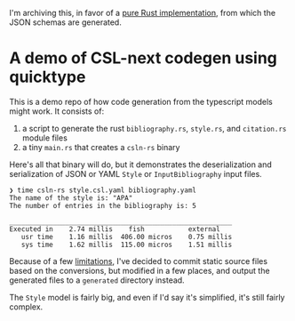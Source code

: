 I'm archiving this, in favor of a [pure Rust implementation](https://github.com/bdarcus/csln), from which the JSON schemas are generated.

# A demo of CSL-next codegen using quicktype

This is a demo repo of how code generation from the typescript models might work. It consists of:

1. a script to generate the rust `bibliography.rs`, `style.rs`, and `citation.rs` module files
2. a tiny `main.rs` that creates a `csln-rs` binary

Here's all that binary will do, but it demonstrates the deserialization and serialization of JSON or YAML `Style` or `InputBibliography` input files.

```console
❯ time csln-rs style.csl.yaml bibliography.yaml
The name of the style is: "APA"
The number of entries in the bibliography is: 5

________________________________________________________
Executed in    2.74 millis    fish           external
   usr time    1.16 millis  406.00 micros    0.75 millis
   sys time    1.62 millis  115.00 micros    1.51 millis
```

Because of a few [limitations](https://github.com/bdarcus/csln-rs/issues/2), I've decided to commit static source files based on the conversions, but modified in a few places, and output the generated files to a `generated` directory instead.

The `Style` model is fairly big, and even if I'd say it's simplified, it's still fairly complex.
